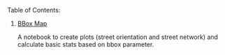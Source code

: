 Table of Contents:

1. [BBox Map](https://github.com/ardiantovn/map_exploration/blob/main/Bbox_Map.ipynb)

   A notebook to create plots (street orientation and street network) and calculate basic stats based on bbox parameter.
